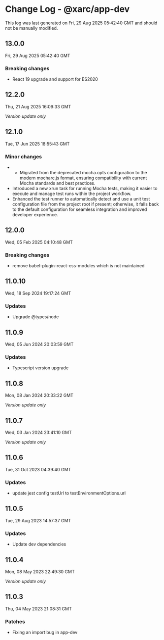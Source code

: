 # Change Log - @xarc/app-dev

This log was last generated on Fri, 29 Aug 2025 05:42:40 GMT and should not be manually modified.

## 13.0.0
Fri, 29 Aug 2025 05:42:40 GMT

### Breaking changes

- React 19 upgrade and support for ES2020

## 12.2.0
Thu, 21 Aug 2025 16:09:33 GMT

_Version update only_

## 12.1.0
Tue, 17 Jun 2025 18:55:43 GMT

### Minor changes

- - Migrated from the deprecated mocha.opts configuration to the modern mocharc.js format, ensuring compatibility with current Mocha standards and best practices.
- Introduced a new xrun task for running Mocha tests, making it easier to execute and manage test runs within the project workflow.
- Enhanced the test runner to automatically detect and use a unit test configuration file from the project root if present; otherwise, it falls back to the default configuration for seamless integration and improved developer experience.

## 12.0.0
Wed, 05 Feb 2025 04:10:48 GMT

### Breaking changes

- remove babel-plugin-react-css-modules which is not maintained

## 11.0.10
Wed, 18 Sep 2024 19:17:24 GMT

### Updates

- Upgrade @types/node

## 11.0.9
Wed, 05 Jun 2024 20:03:59 GMT

### Updates

- Typescript version upgrade

## 11.0.8
Mon, 08 Jan 2024 20:33:22 GMT

_Version update only_

## 11.0.7
Wed, 03 Jan 2024 23:41:10 GMT

_Version update only_

## 11.0.6
Tue, 31 Oct 2023 04:39:40 GMT

### Updates

- update jest config testUrl to testEnvironmentOptions.url

## 11.0.5
Tue, 29 Aug 2023 14:57:37 GMT

### Updates

- Update dev dependencies

## 11.0.4
Mon, 08 May 2023 22:49:30 GMT

_Version update only_

## 11.0.3
Thu, 04 May 2023 21:08:31 GMT

### Patches

- Fixing an import bug in app-dev

